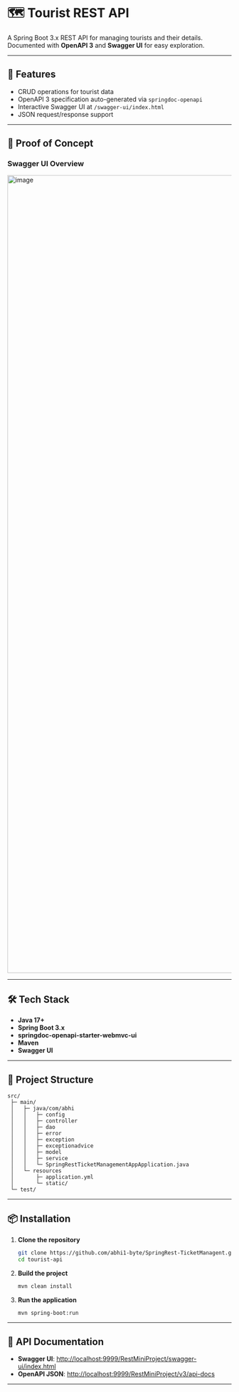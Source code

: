 # 🗺️ Tourist REST API

A Spring Boot 3.x REST API for managing tourists and their details.  
Documented with **OpenAPI 3** and **Swagger UI** for easy exploration.

---

## 🚀 Features
- CRUD operations for tourist data
- OpenAPI 3 specification auto-generated via `springdoc-openapi`
- Interactive Swagger UI at `/swagger-ui/index.html`
- JSON request/response support

---

## 📸 Proof of Concept

### Swagger UI Overview
<img width="3730" height="1790" alt="image" src="https://github.com/user-attachments/assets/efeb1b01-a2c5-4853-9eda-7975475401a9" />


---

## 🛠️ Tech Stack
- **Java 17+**
- **Spring Boot 3.x**
- **springdoc-openapi-starter-webmvc-ui**
- **Maven**
- **Swagger UI**

---

## 📂 Project Structure
```
src/
 ├─ main/
 │   ├─ java/com/abhi
 │   │   ├─ config
 │   │   ├─ controller
 │   │   ├─ dao
 │   │   ├─ error
 │   │   ├─ exception
 │   │   ├─ exceptionadvice
 │   │   ├─ model
 │   │   ├─ service
 │   │   └─ SpringRestTicketManagementAppApplication.java
 │   └─ resources
 │       ├─ application.yml
 │       └─ static/
 └─ test/
```

---

## 📦 Installation

1. **Clone the repository**
   ```bash
   git clone https://github.com/abhi1-byte/SpringRest-TicketManagent.git
   cd tourist-api
   ```

2. **Build the project**
   ```bash
   mvn clean install
   ```

3. **Run the application**
   ```bash
   mvn spring-boot:run
   ```

---

## 📜 API Documentation

- **Swagger UI**: [http://localhost:9999/RestMiniProject/swagger-ui/index.html](http://localhost:9999/RestMiniProject/swagger-ui/index.html)
- **OpenAPI JSON**: [http://localhost:9999/RestMiniProject/v3/api-docs](http://localhost:9999/RestMiniProject/v3/api-docs)

---
